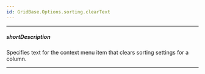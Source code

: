 ```yaml
---
id: GridBase.Options.sorting.clearText
---
```

---
##### shortDescription
Specifies text for the context menu item that clears sorting settings for a column.

---
